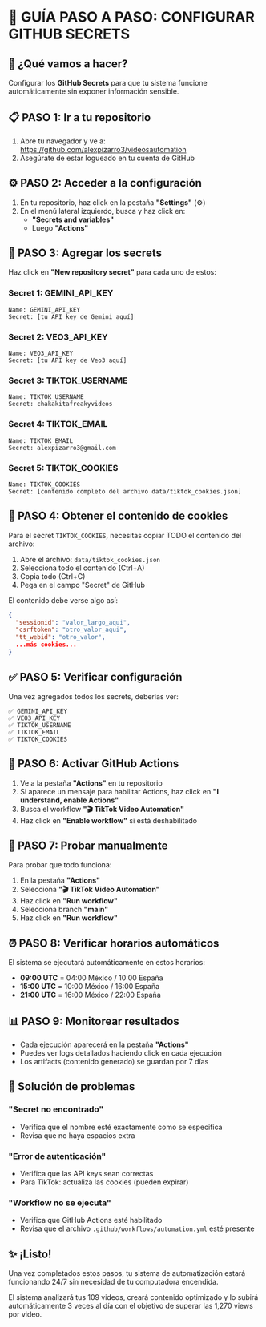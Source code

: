 # 🔐 GUÍA PASO A PASO: CONFIGURAR GITHUB SECRETS

## 🎯 ¿Qué vamos a hacer?

Configurar los **GitHub Secrets** para que tu sistema funcione automáticamente sin exponer información sensible.

## 📋 PASO 1: Ir a tu repositorio

1. Abre tu navegador y ve a: https://github.com/alexpizarro3/videosautomation
2. Asegúrate de estar logueado en tu cuenta de GitHub

## ⚙️ PASO 2: Acceder a la configuración

1. En tu repositorio, haz click en la pestaña **"Settings"** (⚙️)
2. En el menú lateral izquierdo, busca y haz click en:
   - **"Secrets and variables"** 
   - Luego **"Actions"**

## 🔑 PASO 3: Agregar los secrets

Haz click en **"New repository secret"** para cada uno de estos:

### Secret 1: GEMINI_API_KEY
```
Name: GEMINI_API_KEY
Secret: [tu API key de Gemini aquí]
```

### Secret 2: VEO3_API_KEY  
```
Name: VEO3_API_KEY
Secret: [tu API key de Veo3 aquí]
```

### Secret 3: TIKTOK_USERNAME
```
Name: TIKTOK_USERNAME
Secret: chakakitafreakyvideos
```

### Secret 4: TIKTOK_EMAIL
```
Name: TIKTOK_EMAIL
Secret: alexpizarro3@gmail.com
```

### Secret 5: TIKTOK_COOKIES
```
Name: TIKTOK_COOKIES
Secret: [contenido completo del archivo data/tiktok_cookies.json]
```

## 📄 PASO 4: Obtener el contenido de cookies

Para el secret `TIKTOK_COOKIES`, necesitas copiar TODO el contenido del archivo:

1. Abre el archivo: `data/tiktok_cookies.json`
2. Selecciona todo el contenido (Ctrl+A)
3. Copia todo (Ctrl+C)
4. Pega en el campo "Secret" de GitHub

El contenido debe verse algo así:
```json
{
  "sessionid": "valor_largo_aqui",
  "csrftoken": "otro_valor_aqui",
  "tt_webid": "otro_valor",
  ...más cookies...
}
```

## ✅ PASO 5: Verificar configuración

Una vez agregados todos los secrets, deberías ver:

```
✅ GEMINI_API_KEY
✅ VEO3_API_KEY  
✅ TIKTOK_USERNAME
✅ TIKTOK_EMAIL
✅ TIKTOK_COOKIES
```

## 🚀 PASO 6: Activar GitHub Actions

1. Ve a la pestaña **"Actions"** en tu repositorio
2. Si aparece un mensaje para habilitar Actions, haz click en **"I understand, enable Actions"**
3. Busca el workflow **"🎬 TikTok Video Automation"**
4. Haz click en **"Enable workflow"** si está deshabilitado

## 🧪 PASO 7: Probar manualmente

Para probar que todo funciona:

1. En la pestaña **"Actions"**
2. Selecciona **"🎬 TikTok Video Automation"**
3. Haz click en **"Run workflow"**
4. Selecciona branch **"main"**
5. Haz click en **"Run workflow"**

## ⏰ PASO 8: Verificar horarios automáticos

El sistema se ejecutará automáticamente en estos horarios:

- **09:00 UTC** = 04:00 México / 10:00 España
- **15:00 UTC** = 10:00 México / 16:00 España  
- **21:00 UTC** = 16:00 México / 22:00 España

## 📊 PASO 9: Monitorear resultados

- Cada ejecución aparecerá en la pestaña **"Actions"**
- Puedes ver logs detallados haciendo click en cada ejecución
- Los artifacts (contenido generado) se guardan por 7 días

## 🔧 Solución de problemas

### "Secret no encontrado"
- Verifica que el nombre esté exactamente como se especifica
- Revisa que no haya espacios extra

### "Error de autenticación"
- Verifica que las API keys sean correctas
- Para TikTok: actualiza las cookies (pueden expirar)

### "Workflow no se ejecuta"
- Verifica que GitHub Actions esté habilitado
- Revisa que el archivo `.github/workflows/automation.yml` esté presente

## ✨ ¡Listo!

Una vez completados estos pasos, tu sistema de automatización estará funcionando 24/7 sin necesidad de tu computadora encendida.

El sistema analizará tus 109 videos, creará contenido optimizado y lo subirá automáticamente 3 veces al día con el objetivo de superar las 1,270 views por video.
